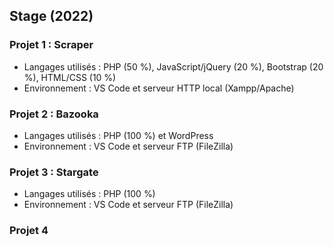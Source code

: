 ## Stage (2022)

### Projet 1 : Scraper
- Langages utilisés : PHP (50 %), JavaScript/jQuery (20 %), Bootstrap (20 %), HTML/CSS (10 %)
- Environnement : VS Code et serveur HTTP local (Xampp/Apache)

### Projet 2 : Bazooka
- Langages utilisés : PHP (100 %) et WordPress
- Environnement : VS Code et serveur FTP (FileZilla)

### Projet 3 : Stargate
- Langages utilisés : PHP (100 %)
- Environnement : VS Code et serveur FTP (FileZilla)

### Projet 4
